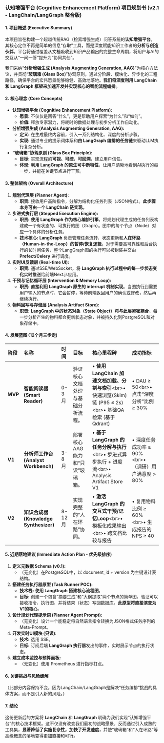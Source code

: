 ### **认知增强平台 (Cognitive Enhancement Platform) 项目规划书 (v2.1 \- LangChain/LangGraph 整合版)**

#### **1\. 项目概述 (Executive Summary)**

本项目旨在构建一个超越传统RAG（检索增强生成）问答系统的**认知增强平台**。其核心定位不再是简单的信息“存取”工具，而是深度赋能知识工作者的**分析与创造伙伴**。平台将通过覆盖从文档吸收到知识产品输出的完整生命周期，将用户与AI的交互从“一问一答”提升为“协同共创”。

我们采纳“**分析增强生成 (Analysis Augmenting Generation, AAG)**”为核心方法论，并贯彻“**玻璃箱 (Glass Box)**”协驾原则，通过分阶段、模块化、异步化的工程路径，确保平台的宏伟愿景能够稳健、高效地落地。**我们将深度利用 LangChain 和 LangGraph 框架来加速开发并实现核心的智能流程编排。**

#### **2\. 核心理念 (Core Concepts)**

* **认知增强平台 (Cognitive Enhancement Platform):**  
  * **愿景:** 不仅仅是回答“什么”，更是帮助用户探索“为什么”和“如何”。  
  * **价值:** 释放专家潜力，将耗时的数据处理与初步分析工作自动化。  
* **分析增强生成 (Analysis Augmenting Generation, AAG):**  
  * **定义:** 在生成最终内容前，引入一系列结构化、深度的分析步骤。  
  * **实现:** 通过专业的提示词体系和**由 LangGraph 编排的任务链**来驱动LLM执行复杂分析。  
* **“玻璃箱”协驾原则 (Glass Box Principle):**  
  * **目标:** 实现流程的**可视、可控、可回溯**，建立用户信任。  
  * **体现:** **利用 LangGraph 的原生可中断特性**，让用户清晰地看到AI执行的每一步，并能在关键节点进行干预。

#### **3\. 整体架构 (Overall Architecture)**

1. **规划代理层 (Planner Agent):**  
   * **职责:** 接收用户高阶指令，分解为结构化任务列表（JSON格式）。**此步骤本身可由一个 LangChain 链实现。**  
2. **步进式执行层 (Stepped Execution Engine):**  
   * **职责:** **使用 LangGraph 作为核心编排引擎**，将规划代理生成的任务列表构建成一个有状态的、可执行的图（Graph）。图中的每个节点（Node）对应一个具体的分析任务。  
   * **技术核心:** **LangGraph** 负责管理任务流转、状态更新和**人在环路（Human-in-the-Loop）的暂停/恢复逻辑**。对于需要高可靠性和后台执行的长时间任务，整个LangGraph图的执行可以被封装并交由 **Prefect/Celery** 进行调度。  
3. **实时UI反馈层 (Real-time UI):**  
   * **职责:** 通过SSE/WebSocket，将 **LangGraph 执行过程中的每一步状态变化**实时推送给前端Next.js应用。  
4. **干预与记忆循环层 (Intervention & Memory Loop):**  
   * **职责:** **直接利用 LangGraph 原生的 interrupt 机制实现**。当图执行到需要用户输入的节点时，它会暂停，等待前端返回用户的确认或修改，然后再继续执行。  
5. **物料回写与存储层 (Analysis Artifact Store):**  
   * **职责:** **LangGraph 中的状态对象（State Object）将与此层紧密耦合**。每一步分析产生的物料都会更新状态对象，并被持久化到PostgreSQL和对象存储中。

#### **4\. 发展蓝图 (12个月三步走)**

| 阶段 | 名称 | 时间 | 目标 | 核心里程碑 | 成功指标 |
| :---- | :---- | :---- | :---- | :---- | :---- |
| **MVP** | **智能阅读器 (Smart Reader)** | 0-3月 | 验证核心文档处理与基础分析流程。 | • **使用 LangChain 加速文档加载、分割与索引**\<br\>• 快速浏览(Skim)链 (P95 ≤ 2s)\<br\>• 基础QA检索 (基于Qdrant) | • DAU ≥ 50\<br\>• 点击“深度分析”比例 ≥ 30% |
| **V1** | **分析师工作台 (Analyst Workbench)** | 3-8月 | 部署核心AAG能力和“只读”玻璃箱。 | • **基于 LangGraph 的任务分解与执行**\<br\>• 步进式异步执行 \+ 进度流\<br\>• Analysis Artifact Store V1 | • 深度任务成功率 ≥ 90%\<br\>• （调研）用户满意度 \> 80% |
| **V2** | **知识合成器 (Knowledge Synthesizer)** | 8-12月 | 实现完整的“人在环路”协同。 | • **激活 LangGraph 的交互式干预/记忆Loop**\<br\>• 模板化成果输出\<br\>• 跨文档比较与报告 | • 复用物料比例 ≥ 60%\<br\>• 生成报告的NPS ≥ 40 |

#### **5\. 近期落地建议 (Immediate Action Plan \- 优先级排序)**

1. **定义元数据 Schema (v0.1):**  
   * （无变化）在PostgreSQL中，以 document\_id \+ version 为主键设计表结构。  
2. **搭建任务执行器原型 (Task Runner POC):**  
   * **技术栈:** **使用 LangGraph 搭建核心流程图**。  
   * **目标:** 创建一个包含“摘要生成”和“大纲提取”两个节点的简单图。验证可以接收指令、执行图、并将结果（状态）写回数据库。**此原型将直接演变为V1的核心**。  
3. **设计规划代理提示词 (Planner Agent Prompt):**  
   * （无变化）设计一个能稳定将自然语言指令转换为JSON格式任务序列的Meta-Prompt。  
4. **开发实时UI模块 (只读):**  
   * **技术:** 选用 SSE。  
   * **目标:** 订阅后端 **LangGraph 执行器**发出的事件，实时展示节点的执行状态。  
5. **建立成本监控与预算面板:**  
   * （无变化）使用 Prometheus 进行指标打点。

#### **6\. 关键挑战与风险缓解**

（此部分内容保持不变，因为LangChain/LangGraph是解决“任务编排”挑战的具体方案，而不是引入新的风险。）

#### **7\. 结论**

这份更新后的方案将 **LangChain** 和 **LangGraph** 明确为我们实现“认知增强平台”的核心技术框架。这不仅没有改变我们最初的战略愿景，反而通过引入成熟的工具集，**显著降低了实施复杂性，加快了开发速度**，并使“玻璃箱”和“人在环路”等高级概念的落地变得更加直接和可行。